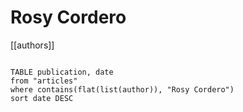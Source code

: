 # Rosy Cordero

[[authors]]

```dataview

TABLE publication, date
from "articles"
where contains(flat(list(author)), "Rosy Cordero")
sort date DESC

```